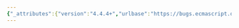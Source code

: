 ```yaml
---
{"_attributes":{"version":"4.4.4+","urlbase":"https://bugs.ecmascript.org/","maintainer":"dherman@mozilla.com"},"bug":{"bug_id":1620,"creation_ts":"2013-07-30 11:31:00 -0700","short_desc":"8.4.6.3: Multiple issues in algorithm","delta_ts":"2013-08-23 08:22:00 -0700","product":"Draft for 6th Edition","component":"technical issue","version":"Rev 16: July 15, 2013 Draft","rep_platform":"All","op_sys":"All","bug_status":"RESOLVED","resolution":"FIXED","priority":"Normal","bug_severity":"normal","everconfirmed":true,"reporter":{"uid":"andrebargull","name":"André Bargull"},"assigned_to":{"uid":"allen","name":"Allen Wirfs-Brock"},"long_desc":[{"commentid":4593,"comment_count":0,"who":{"uid":"andrebargull","name":"André Bargull"},"bug_when":"2013-07-30 11:31:31 -0700","thetext":"Step 3.c.xi.1.c of 8.4.6.3: \n> If value is undefined, then return false .\n\nStep 3.c.xi.1.d of 8.4.6.3: \n> If SameValue(value, oldValue) is false, then return false.\n\nStep 3.c.xii of 8.4.6.3: \n> Let status be the result of IntegerIndexedElementSet (O, intIndex, value).\n\nBut \"value\" is not defined. \n\n- Typo in 3.c.xi \"an\" -> \"a\" \n- Typo in 3.c.xi.1 \"be\" -> \"is\"\n- 3.c.xii also needs to be changed to a new step after 3.c.xi.1\n\n---\nxi.  If Desc has a [[Value]] field, then \n  1.  Let value be Desc.[[Value]]\n  2.  If writable is false, then\n    a  Let oldValue be the result of IntegerIndexedElementGet(O, intIndex).\n    b  ReturnIfAbrupt(oldValue).\n    c  If value is undefined, then return false.\n    d  If SameValue(value, oldValue) is false, then return false.\n  3. Else\n    a  Let status be the result of IntegerIndexedElementSet(O, intIndex, value).\n    b  ReturnIfAbrupt(status).\n---"},{"commentid":4989,"comment_count":1,"who":{"uid":"allen","name":"Allen Wirfs-Brock"},"bug_when":"2013-08-21 13:18:16 -0700","thetext":"fixed in rev17  editor's draft"},{"commentid":5024,"comment_count":2,"who":{"uid":"allen","name":"Allen Wirfs-Brock"},"bug_when":"2013-08-23 08:22:00 -0700","thetext":"fixed in rev17, August 23, 2013 draft"}]}}
---
```

